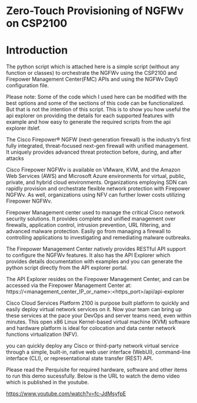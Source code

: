 <H1>Zero-Touch Provisioning of NGFWv on CSP2100<H1>

# Introduction

The python script which is attached here is a simple script (without any function or classes) to orchestrate the NGFWv using the CSP2100 and Firepower Management Center(FMC) APIs and using the NGFWv Day0 configuration file.

Please note: Some of the code which I used here can be modified with the best options and some of the sections of this code can be functionalized. But that is not the intention of this script. This is to show you how useful the api explorer on providing the details for each supported features with example and how easy to generate the required scripts from the api explorer itslef. 

The Cisco Firepower® NGFW (next-generation firewall) is the industry’s first fully integrated, threat-focused next-gen firewall with unified management. It uniquely provides advanced threat protection before, during, and after attacks

Cisco Firepower NGFWv is available on VMware, KVM, and the Amazon Web Services (AWS) and Microsoft Azure environments for virtual, public, private, and hybrid cloud environments. Organizations employing SDN can rapidly provision and orchestrate flexible network protection with Firepower NGFWv. As well, organizations using NFV can further lower costs utilizing Firepower NGFWv.

Firepower Management center used to manage the critical Cisco network security solutions. It provides complete and unified management over firewalls, application control, intrusion prevention, URL filtering, and advanced malware protection. Easily go from managing a firewall to controlling applications to investigating and remediating malware outbreaks.

The Firepower Management Center natively provides RESTful API support to configure the NGFWv features.
It also has the API Explorer which provides details documentation with examples and you can generate the python script directly from the API explorer portal.

The API Explorer resides on the Firepower Management Center, and can be accessed via the Firepower Management Center at:
https://<management_center_IP_or_name>:<https_port>/api/api-explorer

Cisco Cloud Services Platform 2100 is purpose built platform to quickly and easily deploy virtual network services on it. Now your team can bring up these services at the pace your DevOps and server teams need, even within minutes. This open x86 Linux Kernel-based virtual machine (KVM) software and hardware platform is ideal for colocation and data center network functions virtualization (NFV).

you can quickly deploy any Cisco or third-party network virtual service through a simple, built-in, native web user interface (WebUI), command-line interface (CLI), or representational state transfer (REST) API.

Please read the Perquisite for required hardware, software and other items to run this demo sucessfully. 
Below is the URL to watch the demo video which is published in the youtube. 

https://www.youtube.com/watch?v=fc-JdMsyfpE






